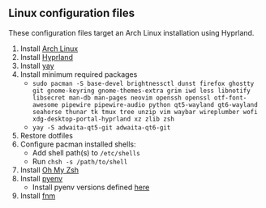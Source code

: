## Linux configuration files

These configuration files target an Arch Linux installation using Hyprland.

1. Install [Arch Linux](https://wiki.archlinux.org/title/Installation_guide)
1. Install [Hyprland](https://hypr.land)
1. Install [yay](https://github.com/Jguer/yay)
1. Install minimum required packages
    - `sudo pacman -S base-devel brightnessctl dunst firefox ghostty git gnome-keyring gnome-themes-extra grim iwd less libnotify libsecret man-db man-pages neovim openssh openssl otf-font-awesome pipewire pipewire-audio python qt5-wayland qt6-wayland seahorse thunar tk tmux tree unzip vim waybar wireplumber wofi xdg-desktop-portal-hyprland xz zlib zsh`
    - `yay -S adwaita-qt5-git adwaita-qt6-git`
1. Restore dotfiles
1. Configure pacman installed shells:
    - Add shell path(s) to `/etc/shells`
    - Run `chsh -s /path/to/shell`
1. Install [Oh My Zsh](https://ohmyz.sh/)
1. Install [pyenv](https://github.com/pyenv/pyenv)
    - Install pyenv versions defined [here](./zsh/.zshrc)
1. Install [fnm](https://github.com/Schniz/fnm)
